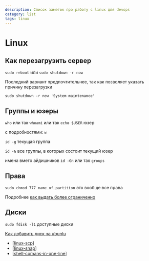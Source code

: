```yaml
---
description: Список заметок про работу с linux для devops
category: list
tags: linux
---
```

# Linux

## Как перезагрузить сервер

`sudo reboot` или `sudo shutdown -r now`

Последний вариант предпочтительнее, так как позволяет указать причину перезагрузки

```shell
sudo shutdown -r now 'System maintenance'
```

## Группы и юзеры

`who` или так `whoami`  или так `echo $USER` юзер

с подробностями: `w`

`id -g` текущая группа

`id -G` все группы, в которых состоит текущий юзер

имена вмето айдишников `id -Gn` или так `groups`

## Права

`sudo chmod 777 name_of_partition` это вообще все права

Подробнее [как выдать более ограниченно](https://askubuntu.com/a/628898)

## Диски

`sudo fdisk -l1` доступные диски

[Как добавить диск на ubuntu](https://askubuntu.com/questions/125257/how-do-i-add-an-additional-hard-drive)

- [[linux-scp]]
- [[linux-snap]]
- [[shell-comans-in-one-line]]

[//begin]: # "Autogenerated link references for markdown compatibility"
[linux-scp]: ../notes/linux-scp "linux-scp"
[linux-snap]: ../notes/linux-snap "linux-snap"
[shell-comans-in-one-line]: ../notes/shell-comans-in-one-line "Shell comand in one line"
[//end]: # "Autogenerated link references"
